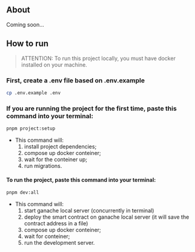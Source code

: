## About

Coming soon...

## How to run

> ATTENTION: To run this project locally, you must have docker installed on your machine.

### First, create a .env file based on .env.example

```bash
cp .env.example .env
```

### If you are running the project for the first time, paste this command into your terminal:

```bash
pnpm project:setup
```

- This command will:
  1. install project dependencies;
  2. compose up docker conteiner;
  3. wait for the conteiner up;
  4. run migrations.

#### To run the project, paste this command into your terminal:

```bash
pnpm dev:all
```

- This command will:
  1. start ganache local server (concurrently in terminal)
  2. deploy the smart contract on ganache local server (it will save the contract address in a file)
  3. compose up docker conteiner;
  4. wait for conteiner;
  5. run the development server.
